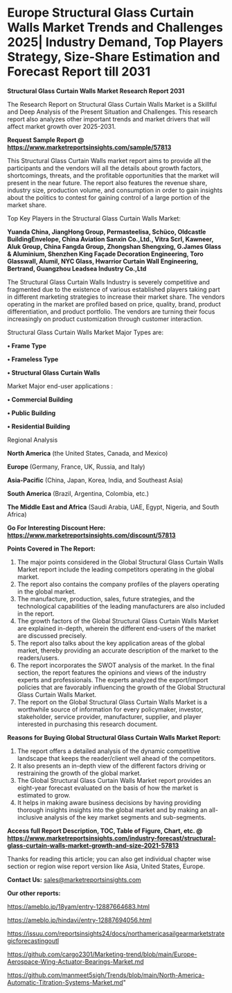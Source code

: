 # Europe Structural Glass Curtain Walls Market Trends and Challenges 2025| Industry Demand, Top Players Strategy, Size-Share Estimation and Forecast Report till 2031

<strong>Structural Glass Curtain Walls Market Research Report 2031</strong>

The Research Report on Structural Glass Curtain Walls Market is a Skillful and Deep Analysis of the Present Situation and Challenges. This research report also analyzes other important trends and market drivers that will affect market growth over 2025-2031.

<strong>Request Sample Report @ <a href=https://www.marketreportsinsights.com/sample/57813>https://www.marketreportsinsights.com/sample/57813</a></strong>

This Structural Glass Curtain Walls market report aims to provide all the participants and the vendors will all the details about growth factors, shortcomings, threats, and the profitable opportunities that the market will present in the near future. The report also features the revenue share, industry size, production volume, and consumption in order to gain insights about the politics to contest for gaining control of a large portion of the market share.

Top Key Players in the Structural Glass Curtain Walls Market:

<strong>Yuanda China, JiangHong Group, Permasteelisa, Schüco, Oldcastle BuildingEnvelope, China Aviation Sanxin Co.,Ltd., Vitra Scrl, Kawneer, Aluk Group, China Fangda Group, Zhongshan Shengxing, G.James Glass & Aluminium, Shenzhen King Façade Decoration Engineering, Toro Glasswall, Alumil, NYC Glass, Hwarrior Curtain Wall Engineering, Bertrand, Guangzhou Leadsea Industry Co.,Ltd</strong>

The Structural Glass Curtain Walls Industry is severely competitive and fragmented due to the existence of various established players taking part in different marketing strategies to increase their market share. The vendors operating in the market are profiled based on price, quality, brand, product differentiation, and product portfolio. The vendors are turning their focus increasingly on product customization through customer interaction.

Structural Glass Curtain Walls Market Major Types are:

<strong>• Frame Type

• Frameless Type

• Structural Glass Curtain Walls</strong>

Market Major end-user applications :

<strong>• Commercial Building

• Public Building

• Residential Building</strong>

Regional Analysis

</u><strong><b>North America</b></strong> (the United States, Canada, and Mexico)

<strong><b>Europe </b></strong>(Germany, France, UK, Russia, and Italy)

<strong><b>Asia-Pacific</b></strong> (China, Japan, Korea, India, and Southeast Asia)

<strong><b>South America</b></strong> (Brazil, Argentina, Colombia, etc.)

<strong><b>The Middle East and Africa</b></strong> (Saudi Arabia, UAE, Egypt, Nigeria, and South Africa)

<strong>Go For Interesting Discount Here: <a href=https://www.marketreportsinsights.com/discount/57813>https://www.marketreportsinsights.com/discount/57813</a></strong>

<strong>Points Covered in The Report:</strong>
<ol>
  <li>The major points considered in the Global Structural Glass Curtain Walls Market report include the leading competitors operating in the global market.</li>
  <li>The report also contains the company profiles of the players operating in the global market.</li>
  <li>The manufacture, production, sales, future strategies, and the technological capabilities of the leading manufacturers are also included in the report.</li>
  <li>The growth factors of the Global Structural Glass Curtain Walls Market are explained in-depth, wherein the different end-users of the market are discussed precisely.</li>
  <li>The report also talks about the key application areas of the global market, thereby providing an accurate description of the market to the readers/users.</li>
  <li>The report incorporates the SWOT analysis of the market. In the final section, the report features the opinions and views of the industry experts and professionals. The experts analyzed the export/import policies that are favorably influencing the growth of the Global Structural Glass Curtain Walls Market.</li>
  <li>The report on the Global Structural Glass Curtain Walls Market is a worthwhile source of information for every policymaker, investor, stakeholder, service provider, manufacturer, supplier, and player interested in purchasing this research document.</li>
</ol>
<strong>Reasons for Buying Global Structural Glass Curtain Walls Market Report:</strong>

<ol>
  <li>The report offers a detailed analysis of the dynamic competitive landscape that keeps the reader/client well ahead of the competitors.</li>
  <li>It also presents an in-depth view of the different factors driving or restraining the growth of the global market.</li>
  <li>The Global Structural Glass Curtain Walls Market report provides an eight-year forecast evaluated on the basis of how the market is estimated to grow.</li>
  <li>It helps in making aware business decisions by having providing thorough insights insights into the global market and by making an all-inclusive analysis of the key market segments and sub-segments.</li>
</ol>
<strong>Access full Report Description, TOC, Table of Figure, Chart, etc. @ <a href=https://www.marketreportsinsights.com/industry-forecast/structural-glass-curtain-walls-market-growth-and-size-2021-57813>https://www.marketreportsinsights.com/industry-forecast/structural-glass-curtain-walls-market-growth-and-size-2021-57813</a></strong>


Thanks for reading this article; you can also get individual chapter wise section or region wise report version like Asia, United States, Europe.

<strong>Contact Us:</strong>
sales@marketreportsinsights.com

<strong>Our other reports:</strong>

<a href=https://ameblo.jp/18yam/entry-12887664683.html>https://ameblo.jp/18yam/entry-12887664683.html</a>

<a href=https://ameblo.jp/hindavi/entry-12887694056.html>https://ameblo.jp/hindavi/entry-12887694056.html</a>

<a href=https://issuu.com/reportsinsights24/docs/northamericasailgearmarketstrategicforecastingoutl>https://issuu.com/reportsinsights24/docs/northamericasailgearmarketstrategicforecastingoutl</a>

<a href=https://github.com/cargo2301/Marketing-trend/blob/main/Europe-Aerospace-Wing-Actuator-Bearings-Market.md>https://github.com/cargo2301/Marketing-trend/blob/main/Europe-Aerospace-Wing-Actuator-Bearings-Market.md</a>

<a href=https://github.com/manmeet5sigh/Trends/blob/main/North-America-Automatic-Titration-Systems-Market.md>https://github.com/manmeet5sigh/Trends/blob/main/North-America-Automatic-Titration-Systems-Market.md</a>"
